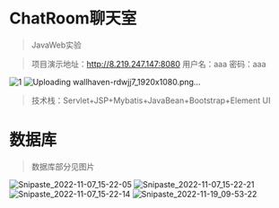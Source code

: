 # ChatRoom聊天室
> JavaWeb实验

>项目演示地址：http://8.219.247.147:8080 用户名：aaa   密码：aaa



![1](https://user-images.githubusercontent.com/74131522/199643208-3d54e517-668f-4882-a033-119701d37669.jpg)
![Uploading wallhaven-rdwjj7_1920x1080.png…]()


>技术栈：Servlet+JSP+Mybatis+JavaBean+Bootstrap+Element UI


# 数据库
>数据库部分见图片

![Snipaste_2022-11-07_15-22-05](https://user-images.githubusercontent.com/74131522/200249512-56c61cb1-c4b6-4eed-a81e-f68561b3a7fc.png)
![Snipaste_2022-11-07_15-22-21](https://user-images.githubusercontent.com/74131522/200249603-5acd6e30-cfa4-4ae1-b496-8527409d999a.png)
![Snipaste_2022-11-07_15-22-14](https://user-images.githubusercontent.com/74131522/200249642-859d3c71-0ea2-43b1-aff2-63ad3a4b3166.png)
![Snipaste_2022-11-19_09-53-22](https://user-images.githubusercontent.com/74131522/202828739-cd598ff8-b56e-44a3-aa4d-dfa5d47dfa9a.png)
